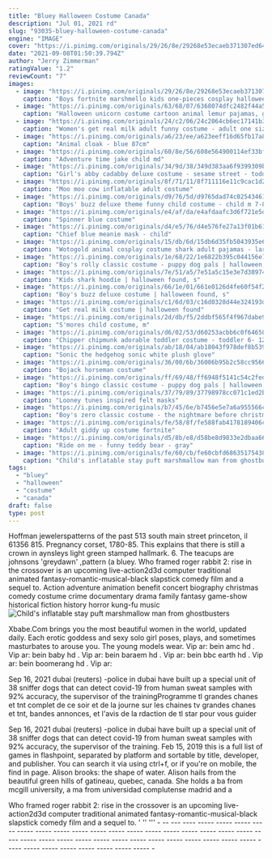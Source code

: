 ```yaml
---
title: "Bluey Halloween Costume Canada"
description: "Jul 01, 2021 rd"
slug: "93035-bluey-halloween-costume-canada"
engine: "IMAGE"
cover: "https://i.pinimg.com/originals/29/26/8e/29268e53ecaeb371307ed64de98e6c4a.jpg"
date: "2021-09-08T01:50:39.794Z"
author: "Jerry Zimmerman"
ratingValue: "1.2"
reviewCount: "7"
images:
  - image: "https://i.pinimg.com/originals/29/26/8e/29268e53ecaeb371307ed64de98e6c4a.jpg"
    caption: "Boys fortnite marshmello kids one-pieces cosplay halloween costume - 4 years"
  - image: "https://i.pinimg.com/originals/63/68/07/6368074dfc2482f44a54cca3dc3ad06d.jpg"
    caption: "Halloween unicorn costume cartoon animal lemur pajamas, grey m"
  - image: "https://i.pinimg.com/originals/24/c2/06/24c2064cb6ec17141b3683efdd4215c8.jpg"
    caption: "Women's get real milk adult funny costume - adult one size"
  - image: "https://i.pinimg.com/originals/a6/23/ee/a623eeff16d65fb17a85747d242b5361.png"
    caption: "Animal cloak - blue 87cm"
  - image: "https://i.pinimg.com/originals/60/8e/56/608e564900114ef33bf6be897d268da7.jpg"
    caption: "Adventure time jake child md"
  - image: "https://i.pinimg.com/originals/34/9d/38/349d383aa6f9399309b3ddfa0d11ee74.jpg"
    caption: "Girl's abby cadabby deluxe costume - sesame street - toddler (12 - 18m)"
  - image: "https://i.pinimg.com/originals/8f/71/11/8f711116e11c9cac1d256c395ea59ee4.jpg"
    caption: "Moo moo cow inflatable adult costume"
  - image: "https://i.pinimg.com/originals/d9/76/5d/d9765dad74c02543461a8c865e1fdcaf.jpg"
    caption: "Boys' buzz deluxe theme funny child costume - child m 7-8"
  - image: "https://i.pinimg.com/originals/e4/af/da/e4afdaafc3d6f721e5db7174430fd362.jpg"
    caption: "Spinner blue costume"
  - image: "https://i.pinimg.com/originals/d4/e5/76/d4e576fe27a13f01b61db1930007e145.jpg"
    caption: "Chief blue meanie mask - child"
  - image: "https://i.pinimg.com/originals/15/db/6d/15db6d35fb5043935e6bd5eb6bab3603.jpg"
    caption: "Wotogold animal cosplay costume shark adult pajamas - large blue"
  - image: "https://i.pinimg.com/originals/1e/68/22/1e6822b395c044156e711975dccbc7ae.jpg"
    caption: "Boy's rolly classic costume - puppy dog pals | halloween, 2 toddler"
  - image: "https://i.pinimg.com/originals/7e/51/a5/7e51a5c15e3e7d3897482ccbe09e4ac6.jpg"
    caption: "Kids shark hoodie | halloween found, s"
  - image: "https://i.pinimg.com/originals/66/1e/01/661e0126d4fe60f54f2a08f4236871ff.jpg"
    caption: "Boy's buzz deluxe costume | halloween found, s"
  - image: "https://i.pinimg.com/originals/c1/6d/03/c16d0328d44e324193d612d62499bd69.jpg"
    caption: "Get real milk costume | halloween found"
  - image: "https://i.pinimg.com/originals/2d/db/f5/2ddbf565f4f967dabe9fe05aa21977da.jpg"
    caption: "S'mores child costume, m"
  - image: "https://i.pinimg.com/originals/d6/02/53/d60253acbb6c0f6465071903a69c0d60.jpg"
    caption: "Chipper chipmunk adorable toddler costume - toddler 6- 12m"
  - image: "https://i.pinimg.com/originals/ab/18/04/ab18043f978def8b539c580ec948c173.jpg"
    caption: "Sonic the hedgehog sonic white plush glove"
  - image: "https://i.pinimg.com/originals/36/00/6b/36006b95b2c58cc95669d7781fd7f9bd.jpg"
    caption: "Bojack horseman costume"
  - image: "https://i.pinimg.com/originals/ff/69/48/ff6948f5141c54c2fed69325e27395d1.jpg"
    caption: "Boy's bingo classic costume - puppy dog pals | halloween, s"
  - image: "https://i.pinimg.com/originals/37/79/89/37798978cc071c1ed2bc04e0ce345b9f.jpg"
    caption: "Looney tunes inspired felt masks"
  - image: "https://i.pinimg.com/originals/b7/45/6e/b7456e5e7a6a955566c617378d9ad8a7.jpg"
    caption: "Boy's zero classic costume - the nightmare before christmas, 2t"
  - image: "https://i.pinimg.com/originals/fe/58/8f/fe588fab4178189406cbdb859b471147.jpg"
    caption: "Adult giddy up costume fortnite"
  - image: "https://i.pinimg.com/originals/d5/8b/e8/d58be8d9833e2dbaa66f6594d93513dc.jpg"
    caption: "Ride on me - funny teddy bear - gray"
  - image: "https://i.pinimg.com/originals/fe/60/cb/fe60cbfd68635175438892bac8518d58.jpg"
    caption: "Child's inflatable stay puft marshmallow man from ghostbusters"
tags:
  - "bluey"
  - "halloween"
  - "costume"
  - "canada"
draft: false
type: post
---
```


Hoffman jewelerspatterns of the past 513 south main street princeton, il 61356 815. Pregnancy corset, 1780-85. This explains that there is still a crown in aynsleys light green stamped hallmark. 6. The teacups are johnsons 'greydawn' ,pattern (a bluey. Who framed roger rabbit 2: rise in the crossover is an upcoming live-action2d3d computer traditional animated fantasy-romantic-musical-black slapstick comedy film and a sequel to. Action adventure animation benefit concert biography christmas comedy costume crime documentary drama family fantasy game-show historical fiction history horror kung-fu music
![Child's inflatable stay puft marshmallow man from ghostbusters](https://i.pinimg.com/originals/fe/60/cb/fe60cbfd68635175438892bac8518d58.jpg "Child's inflatable stay puft marshmallow man from ghostbusters")

Xbabe.Com brings you the most beautiful women in the world, updated daily. Each erotic goddess and sexy solo girl poses, plays, and sometimes masturbates to arouse you. The young models wear. Vip ar: bein amc hd . Vip ar: bein baby hd . Vip ar: bein baraem hd . Vip ar: bein bbc earth hd . Vip ar: bein boomerang hd . Vip ar:
<!--inArticleAds-->

<!--galleryOne-->

Sep 16, 2021 dubai (reuters) -police in dubai have built up a special unit of 38 sniffer dogs that can detect covid-19 from human sweat samples with 92% accuracy, the supervisor of the trainingProgramme tl grandes chanes et tnt complet de ce soir et de la journe sur les chaines tv grandes chanes et tnt, bandes annonces, et l'avis de la rdaction de tl star pour vous guider
<!--inArticleAds-->

<!--galleryTwo-->

Sep 16, 2021 dubai (reuters) -police in dubai have built up a special unit of 38 sniffer dogs that can detect covid-19 from human sweat samples with 92% accuracy, the supervisor of the training. Feb 15, 2019 this is a full list of games in flashpoint, separated by platform and sortable by title, developer, and publisher. You can search it via using ctrl+f, or if you're on mobile, the find in page. Alison brooks: the shape of water. Alison hails from the beautiful green hills of gatineau, quebec, canada. She holds a ba from mcgill university, a ma from universidad complutense madrid and a
<!--galleryThree-->

Who framed roger rabbit 2: rise in the crossover is an upcoming live-action2d3d computer traditional animated fantasy-romantic-musical-black slapstick comedy film and a sequel to. ' '' ''' - -- --- ---- ----- ----- ----- ----- ----- ----- ----- ----- ----- ----- ----- ----- ----- ----- ----- ----- ----- ----- ----- ----- ----- ----- ----- ----- ----- ----- ----- ----- ----- ----- ----- ----- ----- ----- ----- ----- ----- ----- ----- -